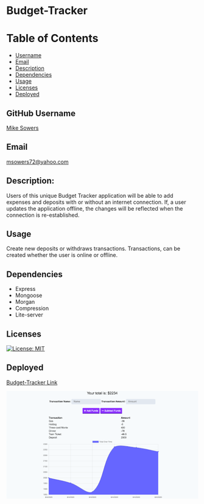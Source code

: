 # Budget-Tracker

# Table of Contents
- [Username](#username)
- [Email](#emial)
- [Description](#description)
- [Dependencies](#dependencies)
- [Usage](#usage)
- [Licenses](#licenses)
- [Deployed](#deployed)


## GitHub Username
[Mike Sowers](https://github.com/msowers72)

## Email
<msowers72@yahoo.com>

## Description:
Users of this unique Budget Tracker application will be able to add 
expenses and deposits with or without an internet connection. If, a 
user updates the application offline, the changes will be reflected when
the connection is re-established. 

## Usage
Create new deposits or withdraws transactions. Transactions,
can be created whether the user is online or offline.

## Dependencies
* Express
* Mongoose
* Morgan
* Compression
* Lite-server
   

## Licenses 
[![License: MIT](https://img.shields.io/badge/License-MIT-yellow.svg)](https://opensource.org/licenses/MIT)
<!-- ![Tux, the Linux mascot](https://img.shields.io/badge/License-MIT-green) -->
  
 ## Deployed
 [Budget-Tracker Link](https://immense-bastion-84166.herokuapp.com/)
 
 
 ![images](./assets/total.png) 
 


































